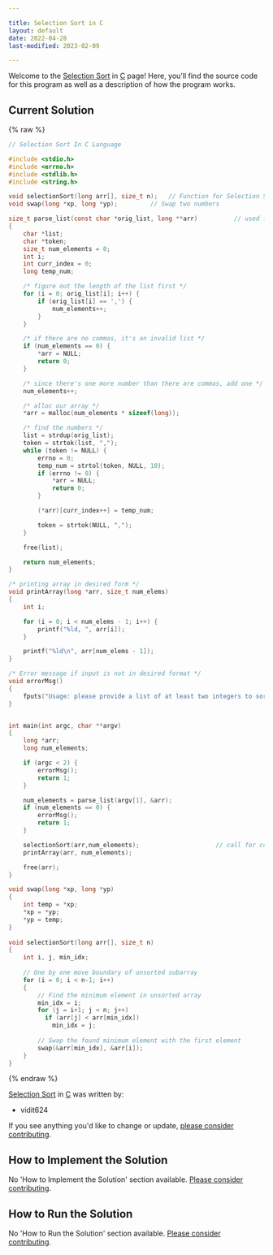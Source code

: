 ```yaml
---

title: Selection Sort in C
layout: default
date: 2022-04-28
last-modified: 2023-02-09

---
```


Welcome to the [Selection Sort](https://sampleprograms.io/projects/selection-sort) in [C](https://sampleprograms.io/languages/c) page! Here, you'll find the source code for this program as well as a description of how the program works.

## Current Solution

{% raw %}

```c
// Selection Sort In C Language

#include <stdio.h>
#include <errno.h>
#include <stdlib.h>
#include <string.h>

void selectionSort(long arr[], size_t n);   // Function for Selection Sort
void swap(long *xp, long *yp); 		   // Swap two numbers

size_t parse_list(const char *orig_list, long **arr)          // used for parsing the input in array arr
{
    char *list;
    char *token;
    size_t num_elements = 0;
    int i;
    int curr_index = 0;
    long temp_num;

    /* figure out the length of the list first */
    for (i = 0; orig_list[i]; i++) {
        if (orig_list[i] == ',') {
            num_elements++;
        }
    }

    /* if there are no commas, it's an invalid list */
    if (num_elements == 0) {
        *arr = NULL;
        return 0;
    }

    /* since there's one more number than there are commas, add one */
    num_elements++;

    /* alloc our array */
    *arr = malloc(num_elements * sizeof(long));

    /* find the numbers */
    list = strdup(orig_list);
    token = strtok(list, ",");
    while (token != NULL) {
        errno = 0;
        temp_num = strtol(token, NULL, 10);
        if (errno != 0) {
            *arr = NULL;
            return 0;
        }

        (*arr)[curr_index++] = temp_num;

        token = strtok(NULL, ",");
    }

    free(list);

    return num_elements;
}

/* printing array in desired form */
void printArray(long *arr, size_t num_elems)               
{
    int i;

    for (i = 0; i < num_elems - 1; i++) {
        printf("%ld, ", arr[i]);
    }

    printf("%ld\n", arr[num_elems - 1]);
}

/* Error message if input is not in desired format */
void errorMsg()
{
    fputs("Usage: please provide a list of at least two integers to sort in the format \"1, 2, 3, 4, 5\"\n", stderr);
}


int main(int argc, char **argv)
{
    long *arr;
    long num_elements;

    if (argc < 2) {
        errorMsg();
        return 1;
    }

    num_elements = parse_list(argv[1], &arr);
    if (num_elements == 0) {
        errorMsg();
        return 1;
    }

    selectionSort(arr,num_elements);                     // call for complete array [0....n-1]
    printArray(arr, num_elements);

    free(arr);
}

void swap(long *xp, long *yp) 
{ 
    int temp = *xp; 
    *xp = *yp; 
    *yp = temp; 
} 
  
void selectionSort(long arr[], size_t n) 
{ 
    int i, j, min_idx; 
  
    // One by one move boundary of unsorted subarray 
    for (i = 0; i < n-1; i++) 
    { 
        // Find the minimum element in unsorted array 
        min_idx = i; 
        for (j = i+1; j < n; j++) 
          if (arr[j] < arr[min_idx]) 
            min_idx = j; 
  
        // Swap the found minimum element with the first element 
        swap(&arr[min_idx], &arr[i]); 
    } 
}
```

{% endraw %}

[Selection Sort](https://sampleprograms.io/projects/selection-sort) in [C](https://sampleprograms.io/languages/c) was written by:

- vidit624

If you see anything you'd like to change or update, [please consider contributing](https://github.com/TheRenegadeCoder/sample-programs).

## How to Implement the Solution

No 'How to Implement the Solution' section available. [Please consider contributing](https://github.com/TheRenegadeCoder/sample-programs-website).

## How to Run the Solution

No 'How to Run the Solution' section available. [Please consider contributing](https://github.com/TheRenegadeCoder/sample-programs-website).
